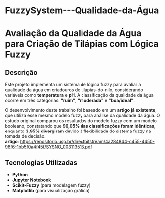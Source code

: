 # FuzzySystem---Qualidade-da-Água

# Avaliação da Qualidade da Água para Criação de Tilápias com Lógica Fuzzy  

## Descrição  

Este projeto implementa um sistema de lógica fuzzy para avaliar a qualidade da água em criadouros de tilápias-do-nilo, considerando variáveis como **temperatura** e **pH**. A classificação da qualidade da água ocorre em três categorias: **"ruim"**, **"moderada"** e **"boa/ideal"**.  

O desenvolvimento deste trabalho foi baseado em um **artigo já existente**, que utiliza esse mesmo modelo fuzzy para análise da qualidade da água. O estudo original comparou os resultados do modelo fuzzy com um modelo booleano, constatando que **96,05% das classificações foram idênticas**, enquanto **3,95% divergiram** devido à flexibilidade do sistema fuzzy na tomada de decisão.  
**artigo**: https://repositorio.usp.br/directbitstream/4a284844-c455-4450-98f6-1bb5f0a4f45f/SYSNO_003113513.pdf

## Tecnologias Utilizadas  

- **Python**  
- **Jupyter Notebook**  
- **Scikit-Fuzzy** (para modelagem fuzzy)  
- **Matplotlib** (para visualização gráfica)  
